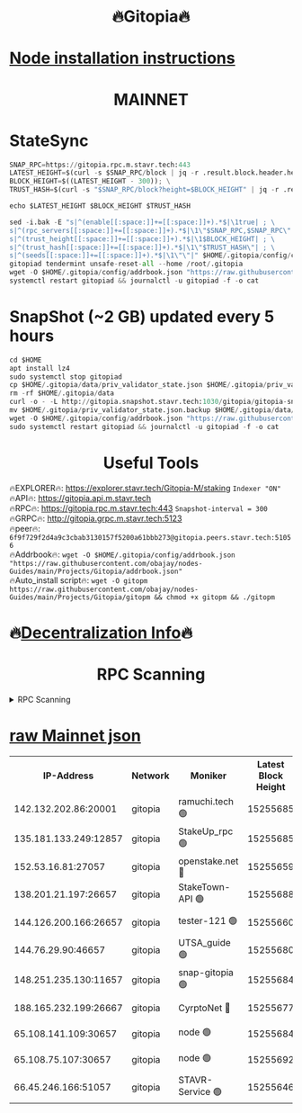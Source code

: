 <h1 align="center"> 🔥Gitopia🔥</h1>

[Node installation instructions](https://github.com/obajay/nodes-Guides/tree/main/Projects/Gitopia)
=

<h1 align="center"> MAINNET</h1>

# StateSync
```python
SNAP_RPC=https://gitopia.rpc.m.stavr.tech:443
LATEST_HEIGHT=$(curl -s $SNAP_RPC/block | jq -r .result.block.header.height); \
BLOCK_HEIGHT=$((LATEST_HEIGHT - 300)); \
TRUST_HASH=$(curl -s "$SNAP_RPC/block?height=$BLOCK_HEIGHT" | jq -r .result.block_id.hash)

echo $LATEST_HEIGHT $BLOCK_HEIGHT $TRUST_HASH

sed -i.bak -E "s|^(enable[[:space:]]+=[[:space:]]+).*$|\1true| ; \
s|^(rpc_servers[[:space:]]+=[[:space:]]+).*$|\1\"$SNAP_RPC,$SNAP_RPC\"| ; \
s|^(trust_height[[:space:]]+=[[:space:]]+).*$|\1$BLOCK_HEIGHT| ; \
s|^(trust_hash[[:space:]]+=[[:space:]]+).*$|\1\"$TRUST_HASH\"| ; \
s|^(seeds[[:space:]]+=[[:space:]]+).*$|\1\"\"|" $HOME/.gitopia/config/config.toml
gitopiad tendermint unsafe-reset-all --home /root/.gitopia
wget -O $HOME/.gitopia/config/addrbook.json "https://raw.githubusercontent.com/obajay/nodes-Guides/main/Projects/Gitopia/addrbook.json"
systemctl restart gitopiad && journalctl -u gitopiad -f -o cat
```
# SnapShot (~2 GB) updated every 5 hours
```python
cd $HOME
apt install lz4
sudo systemctl stop gitopiad
cp $HOME/.gitopia/data/priv_validator_state.json $HOME/.gitopia/priv_validator_state.json.backup
rm -rf $HOME/.gitopia/data
curl -o - -L http://gitopia.snapshot.stavr.tech:1030/gitopia/gitopia-snap.tar.lz4 | lz4 -c -d - | tar -x -C $HOME/.gitopia --strip-components 2
mv $HOME/.gitopia/priv_validator_state.json.backup $HOME/.gitopia/data/priv_validator_state.json
wget -O $HOME/.gitopia/config/addrbook.json "https://raw.githubusercontent.com/obajay/nodes-Guides/main/Projects/Gitopia/addrbook.json"
sudo systemctl restart gitopiad && journalctl -u gitopiad -f -o cat
```
 <h1 align="center"> Useful Tools</h1>

🔥EXPLORER🔥:      https://explorer.stavr.tech/Gitopia-M/staking  `Indexer "ON"` \
🔥API🔥: 			 		 https://gitopia.api.m.stavr.tech \
🔥RPC🔥:           https://gitopia.rpc.m.stavr.tech:443              `Snapshot-interval = 300` \
🔥GRPC🔥:          http://gitopia.grpc.m.stavr.tech:5123 \
🔥peer🔥:					 `6f9f729f2d4a9c3cbab3130157f5200a61bbb273@gitopia.peers.stavr.tech:51056` \
🔥Addrbook🔥:    ```wget -O $HOME/.gitopia/config/addrbook.json "https://raw.githubusercontent.com/obajay/nodes-Guides/main/Projects/Gitopia/addrbook.json"``` \
🔥Auto_install script🔥: ```wget -O gitopm https://raw.githubusercontent.com/obajay/nodes-Guides/main/Projects/Gitopia/gitopm && chmod +x gitopm && ./gitopm```

🔥[Decentralization Info](https://github.com/obajay/StateSync-snapshots/tree/main/Projects/Gitopia/Decentralization)🔥
=

<h1 align="center"> RPC Scanning</h1>

<details>
<summary>RPC Scanning</summary>

<h2 align="center"> We scan nodes in real time every 4 hours. And we provide the final result of RPC endpoints.
We cannot influence the operation of these nodes in any way. </h2>


```python
If Voting Power is higher than 0 --> then the Node is a validator of the network and may be subject to attack and be a potential threat to the chain.
```
```python
We marked such validators with a red symbol
```

</details>

[raw Mainnet json](https://rpc-check.gitopm.stavr.tech/gitopm/rpc-gitopm-result.json)
=

<table><tr><th>IP-Address</th><th>Network</th><th>Moniker</th><th>Latest Block Height</th><th>Earliest Block Height</th><th>Catching Up</th><th>Tx Index</th><th>Voting Power</th><th>Scan Time</th></tr><tr><td>142.132.202.86:20001</td><td>gitopia</td><td>ramuchi.tech 🟢</td><td>15255685</td><td>6548337</td><td>False</td><td>on</td><td>0</td><td>2024-03-13T10:07:22.730539084UTC</td></tr><tr><td>135.181.133.249:12857</td><td>gitopia</td><td>StakeUp_rpc 🟢</td><td>15255685</td><td>8010001</td><td>False</td><td>on</td><td>0</td><td>2024-03-13T10:07:23.047726619UTC</td></tr><tr><td>152.53.16.81:27057</td><td>gitopia</td><td>openstake.net 🔴</td><td>15255659</td><td>10455001</td><td>False</td><td>off</td><td>59817</td><td>2024-03-13T10:06:41.805969347UTC</td></tr><tr><td>138.201.21.197:26657</td><td>gitopia</td><td>StakeTown-API 🟢</td><td>15255688</td><td>12733501</td><td>False</td><td>on</td><td>0</td><td>2024-03-13T10:07:27.448777243UTC</td></tr><tr><td>144.126.200.166:26657</td><td>gitopia</td><td>tester-121 🟢</td><td>15255660</td><td>12832814</td><td>False</td><td>off</td><td>0</td><td>2024-03-13T10:06:44.152006833UTC</td></tr><tr><td>144.76.29.90:46657</td><td>gitopia</td><td>UTSA_guide 🟢</td><td>15255680</td><td>13035301</td><td>False</td><td>on</td><td>0</td><td>2024-03-13T10:07:13.704763884UTC</td></tr><tr><td>148.251.235.130:11657</td><td>gitopia</td><td>snap-gitopia 🟢</td><td>15255684</td><td>14941501</td><td>False</td><td>on</td><td>0</td><td>2024-03-13T10:07:20.476339834UTC</td></tr><tr><td>188.165.232.199:26667</td><td>gitopia</td><td>CyrptoNet 🔴</td><td>15255677</td><td>15044042</td><td>False</td><td>off</td><td>18672</td><td>2024-03-13T10:07:09.410417687UTC</td></tr><tr><td>65.108.141.109:30657</td><td>gitopia</td><td>node 🟢</td><td>15255684</td><td>15095965</td><td>False</td><td>on</td><td>0</td><td>2024-03-13T10:07:20.197548095UTC</td></tr><tr><td>65.108.75.107:30657</td><td>gitopia</td><td>node 🟢</td><td>15255692</td><td>15146660</td><td>False</td><td>on</td><td>0</td><td>2024-03-13T10:07:33.878119133UTC</td></tr><tr><td>66.45.246.166:51057</td><td>gitopia</td><td>STAVR-Service 🟢</td><td>15255646</td><td>15252001</td><td>False</td><td>on</td><td>0</td><td>2024-03-13T10:07:03.046550049UTC</td></tr></table>
